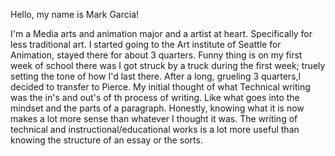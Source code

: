 Hello, my name is Mark Garcia!

I'm a Media arts and animation major and a artist at heart. Specifically for less traditional art.
I started going to the Art institute of Seattle for Animation, stayed there for about 3 quarters. Funny thing is on my first week of school
there was I got struck by a truck during the first week; truely setting the tone of how I'd last there. After a long, grueling 3 quarters,I decided to transfer to Pierce.
My initial thought of what Technical writing was the in's and out's of th process of writing. Like what goes into the mindset and the parts of a paragraph.
Honestly, knowing what it is now makes a lot more sense than whatever I thought it was. The writing of technical and instructional/educational works is a lot more useful than knowing the structure of an essay or the sorts.
